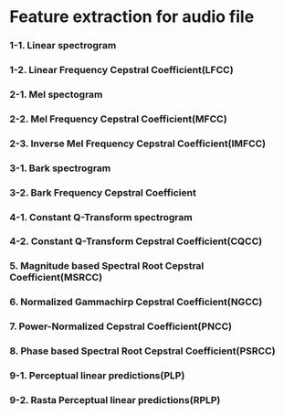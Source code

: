 # Feature extraction for audio file

### 1-1. Linear spectrogram

### 1-2. Linear Frequency Cepstral Coefficient(LFCC)

### 2-1. Mel spectogram

### 2-2. Mel Frequency Cepstral Coefficient(MFCC)

### 2-3. Inverse Mel Frequency Cepstral Coefficient(IMFCC)

### 3-1. Bark spectrogram

### 3-2. Bark Frequency Cepstral Coefficient

### 4-1. Constant Q-Transform spectrogram

### 4-2. Constant Q-Transform Cepstral Coefficient(CQCC)

### 5. Magnitude based Spectral Root Cepstral Coefficient(MSRCC)

### 6. Normalized Gammachirp Cepstral Coefficient(NGCC)

### 7. Power-Normalized Cepstral Coefficient(PNCC)

### 8. Phase based Spectral Root Cepstral Coefficient(PSRCC)

### 9-1. Perceptual linear predictions(PLP)

### 9-2. Rasta Perceptual linear predictions(RPLP)
